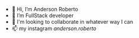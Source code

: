 - 👋 Hi, I’m Anderson Roberto
- 🌱 I’m FullStack developer
- 💞️ I'm looking to collaborate in whatever way I can
- 📫 my instagram _anderson.roberto_
